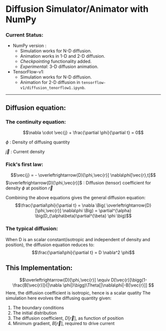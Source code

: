# Diffusion Simulator/Animator with NumPy

### Current Status:
* NumPy version :
    * Simulation works for N-D diffusion.
    * Animation works in 1-D and 2-D diffusion.
    * _Checkpointing_ functionality added.
    * _Experimental_: 3-D diffusion animation.
* TensorFlow-v1:
    * Simulation works for N-D diffusion.
    * Animation for 2-D diffusion in `tensorflow-v1/diffusion_tenorflow1.ipynb`.

---

## Diffusion equation:
### The continuity equation:
$$\nabla \cdot \vec{j} + \frac{\partial \phi}{\partial t} = 0$$

$\phi$ : Density of diffusing quantity

$\vec{j}$ : Current density

### Fick's first law:
$$\vec{j} = - \overleftrightarrow{D}[\phi,\vec{r}] \nabla\phi[\vec{r},t]$$
$\overleftrightarrow{D}[\phi,\vec{r}]$ : Diffusion (tensor) coefficient for density $\phi$ at position $\vec{r}$

Combining the above equations gives the general diffusion equation:
$$\frac{\partial\phi}{\partial t} = \nabla \Big( \overleftrightarrow{D}[\phi,\vec{r}] \nabla\phi \Big) = \partial^{\alpha} \big(D_{\alpha\beta}\partial^{\beta} \phi \big)$$ 

### The typical diffusion:
When D is an scalar constant(isotropic and independent of density and position), the diffusion equation reduces to:
$$\frac{\partial\phi}{\partial t} = D \nabla^2 \phi$$ 

## This Implementation:
$$\overleftrightarrow{D}[\phi,\vec{r}] \equiv D[\vec{r}]\bigg(1-\frac{B[\vec{r}]}{|\nabla \phi|}\bigg)\Theta[|\nabla\phi|-B[\vec{r}]] $$ 
Here, the diffusion coefficient is isotropic, hence is a scalar quatity
The simulation here evolves the diffusing quantity given:
1. The boundary conditions
2. The initial distribution
3. The diffusion coefficient, $D[\vec{r}]$, as function of position
4. Minimum gradient, $B[\vec{r}]$, required to drive current

